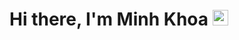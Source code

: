 # Hi there, I'm Minh Khoa <img src="https://media.giphy.com/media/hvRJCLFzcasrR4ia7z/giphy.gif" width="25px">


